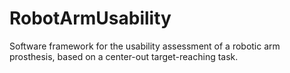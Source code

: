 # RobotArmUsability
Software framework for the usability assessment of a robotic arm prosthesis, based on a center-out target-reaching task.
